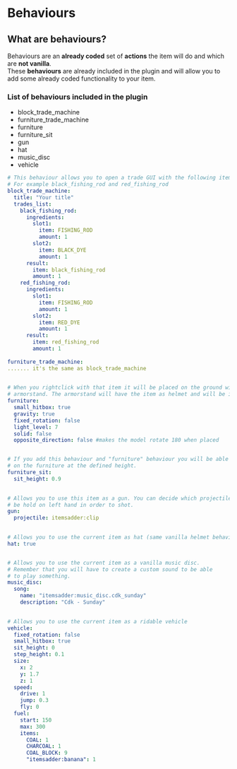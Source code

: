 # Behaviours

## What are behaviours?

Behaviours are an **already coded** set of **actions** the item will do and which are **not vanilla**.  
These **behaviours** are already included in the plugin and will allow you to add some already coded functionality to your item.

### List of behaviours included in the plugin

* block\_trade\_machine
* furniture\_trade\_machine
* furniture
* furniture\_sit
* gun
* hat
* music\_disc
* vehicle

```yaml
# This behaviour allows you to open a trade GUI with the following items
# For example black_fishing_rod and red_fishing_rod
block_trade_machine:
  title: "Your title"
  trades_list:
    black_fishing_rod:
      ingredients:
        slot1:
          item: FISHING_ROD
          amount: 1
        slot2:
          item: BLACK_DYE
          amount: 1
      result:
        item: black_fishing_rod
        amount: 1
    red_fishing_rod:
      ingredients:
        slot1:
          item: FISHING_ROD
          amount: 1
        slot2:
          item: RED_DYE
          amount: 1
      result:
        item: red_fishing_rod
        amount: 1
        
furniture_trade_machine:
....... it's the same as block_trade_machine

   
# When you rightclick with that item it will be placed on the ground with an
# armorstand. The armorstand will have the item as helmet and will be invisible.
furniture:
  small_hitbox: true
  gravity: true
  fixed_rotation: false
  light_level: 7  
  solid: false
  opposite_direction: false #makes the model rotate 180 when placed


# If you add this behaviour and "furniture" behaviour you will be able to sit
# on the furniture at the defined height.
furniture_sit:
  sit_height: 0.9
  

# Allows you to use this item as a gun. You can decide which projectile must
# be hold on left hand in order to shot.
gun:
  projectile: itemsadder:clip
  

# Allows you to use the current item as hat (same vanilla helmet behaviour)
hat: true


# Allows you to use the current item as a vanilla music disc.
# Remember that you will have to create a custom sound to be able
# to play something.
music_disc:
  song:
    name: "itemsadder:music_disc.cdk_sunday"
    description: "Cdk - Sunday"
    

# Allows you to use the current item as a ridable vehicle
vehicle:
  fixed_rotation: false
  small_hitbox: true
  sit_height: 0
  step_height: 0.1
  size:
    x: 2
    y: 1.7
    z: 1
  speed:
    drive: 1
    jump: 0.3
    fly: 0
  fuel:
    start: 150
    max: 300
    items:
      COAL: 1
      CHARCOAL: 1
      COAL_BLOCK: 9
      "itemsadder:banana": 1
```







